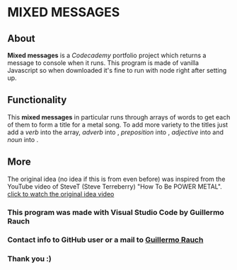 # MIXED MESSAGES

## About
**Mixed messages** is a *Codecademy* portfolio project which returns a message to console when it runs.
This program is made of vanilla Javascript so when downloaded it's fine to run with node right after setting up.


## Functionality
This **mixed messages** in particular runs through arrays of words to get each of them to form a title for a metal song.
To add more variety to the titles just add a *verb* into the <firstWordArray> array, *adverb* into <secondWordArray>, *preposition* into <thirdWordArray>,
*adjective* into <fourthWordArray> and *noun* into <fifthWordArray>.

## More
The original idea (no idea if this is from even before) was inspired from the YouTube video of SteveT (Steve Terreberry) "How To Be POWER METAL".
[click to watch the original idea video](https://www.youtube.com/watch?v=wpe8eNdpAiM)

### This program was made with Visual Studio Code by Guillermo Rauch
### Contact info to GitHub user or a mail to [Guillermo Rauch](mailto:guille.rauch.g@gmail.com?subject=[GitHub]%20Source%20Mixed%20Messages)
### Thank you :)